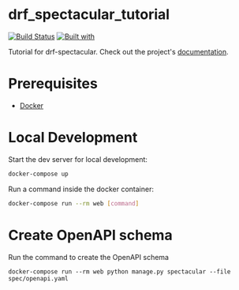 # drf_spectacular_tutorial

[![Build Status](https://travis-ci.org/vbmendes/drf_spectacular_tutorial.svg?branch=master)](https://travis-ci.org/vbmendes/drf_spectacular_tutorial)
[![Built with](https://img.shields.io/badge/Built_with-Cookiecutter_Django_Rest-F7B633.svg)](https://github.com/agconti/cookiecutter-django-rest)

Tutorial for drf-spectacular. Check out the project's [documentation](http://vbmendes.github.io/drf_spectacular_tutorial/).

# Prerequisites

- [Docker](https://docs.docker.com/docker-for-mac/install/)  

# Local Development

Start the dev server for local development:
```bash
docker-compose up
```

Run a command inside the docker container:

```bash
docker-compose run --rm web [command]
```

# Create OpenAPI schema

Run the command to create the OpenAPI schema

```
docker-compose run --rm web python manage.py spectacular --file spec/openapi.yaml
```